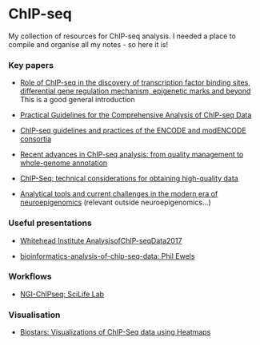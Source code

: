 # ChIP-seq
My collection of resources for ChIP-seq analysis. I needed a place to compile and organise all my notes - so here it is!


### Key papers

* [Role of ChIP-seq in the discovery of transcription factor binding sites, differential gene regulation mechanism, epigenetic marks and beyond](http://www.tandfonline.com/doi/full/10.4161/15384101.2014.949201) This is a good general introduction

* [Practical Guidelines for the Comprehensive Analysis of ChIP-seq Data](http://journals.plos.org/ploscompbiol/article?id=10.1371/journal.pcbi.1003326)

* [ChIP-seq guidelines and practices of the ENCODE and modENCODE consortia](http://genome.cshlp.org/content/22/9/1813.long)

* [Recent advances in ChIP-seq analysis: from quality management to whole-genome annotation](https://academic.oup.com/bib/article-lookup/doi/10.1093/bib/bbw023) 

* [ChIP-Seq: technical considerations for obtaining high-quality data](https://www.nature.com/ni/journal/v12/n10/full/ni.2117.html)

* [Analytical tools and current challenges in the modern era of neuroepigenomics](http://www.nature.com/neuro/journal/v17/n11/full/nn.3816.html) (relevant outside neuroepigenomics...)

### Useful presentations

* [Whitehead Institute AnalysisofChIP-seqData2017](http://jura.wi.mit.edu/bio/education/hot_topics/ChIPseq_2017/AnalysisofChIP-seqData2017.pdf)

* [bioinformatics-analysis-of-chip-seq-data: Phil Ewels](http://tallphil.co.uk/bioinformatics-analysis-of-chip-seq-data/)


### Workflows

* [NGI-ChIPseq: SciLife Lab](https://github.com/SciLifeLab/NGI-ChIPseq)

### Visualisation

* [Biostars: Visualizations of ChIP-Seq data using Heatmaps](https://www.biostars.org/p/180314)
